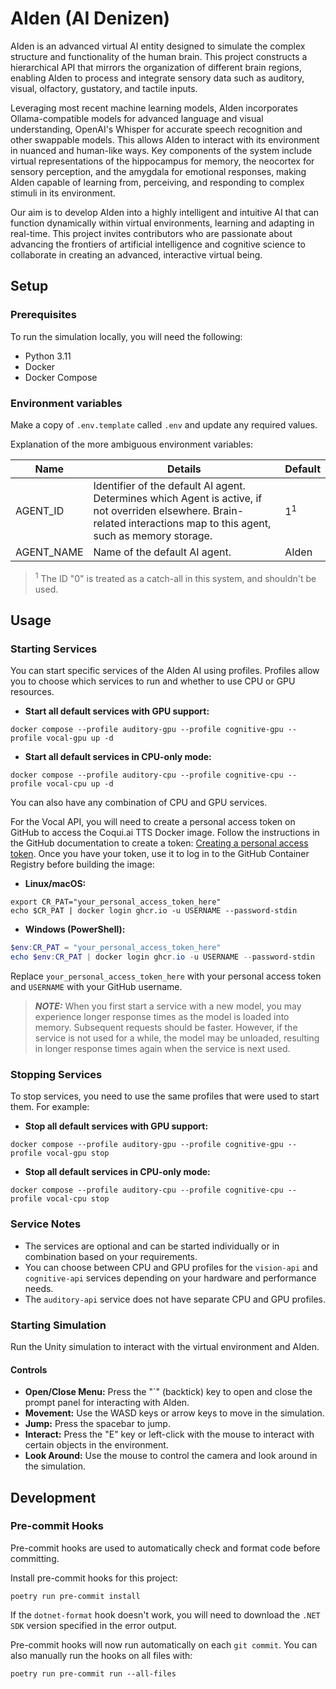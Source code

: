 # AIden (AI Denizen)

AIden is an advanced virtual AI entity designed to simulate the complex
structure and functionality of the human brain. This project constructs
a hierarchical API that mirrors the organization of different brain regions,
enabling AIden to process and integrate sensory data such as auditory, visual,
olfactory, gustatory, and tactile inputs.

Leveraging most recent machine learning models, AIden incorporates
Ollama-compatible models for advanced language and visual understanding,
OpenAI's Whisper for accurate speech recognition and other swappable models.
This allows AIden to interact with its environment in nuanced and human-like
ways. Key components of the system include virtual representations of the
hippocampus for memory, the neocortex for sensory perception, and the amygdala
for emotional responses, making AIden capable of learning from, perceiving,
and responding to complex stimuli in its environment.

Our aim is to develop AIden into a highly intelligent and intuitive AI that
can function dynamically within virtual environments, learning and adapting
in real-time. This project invites contributors who are passionate about
advancing the frontiers of artificial intelligence and cognitive science to
collaborate in creating an advanced, interactive virtual being.

## Setup

### Prerequisites

To run the simulation locally, you will need the following:

* Python 3.11
* Docker
* Docker Compose

### Environment variables

Make a copy of `.env.template` called `.env` and update any required values.

Explanation of the more ambiguous environment variables:

| Name       | Details                                                                                                                                                                 | Default       |
| ---------- | ----------------------------------------------------------------------------------------------------------------------------------------------------------------------- | ------------- |
| AGENT_ID   | Identifier of the default AI agent. Determines which Agent is active, if not overriden elsewhere. Brain-related interactions map to this agent, such as memory storage. | 1<sup>1</sup> |
| AGENT_NAME | Name of the default AI agent.                                                                                                                                           | AIden         |

> <sup>1</sup> The ID "0" is treated as a catch-all in this system,
and shouldn't be used.

## Usage

### Starting Services

You can start specific services of the AIden AI using profiles. Profiles allow
you to choose which services to run and whether to use CPU or GPU resources.

* **Start all default services with GPU support:**

```shell
docker compose --profile auditory-gpu --profile cognitive-gpu --profile vocal-gpu up -d
```

* **Start all default services in CPU-only mode:**

```shell
docker compose --profile auditory-cpu --profile cognitive-cpu --profile vocal-cpu up -d
```

You can also have any combination of CPU and GPU services.

For the Vocal API, you will need to create a personal access token on GitHub
to access the Coqui.ai TTS Docker image. Follow the instructions in the
GitHub documentation to create a token:
[Creating a personal access token](https://docs.github.com/en/authentication/keeping-your-account-and-data-secure/creating-a-personal-access-token).
Once you have your token, use it to log in to the GitHub Container
Registry before building the image:

* **Linux/macOS:**

```shell
export CR_PAT="your_personal_access_token_here"
echo $CR_PAT | docker login ghcr.io -u USERNAME --password-stdin
```

* **Windows (PowerShell):**

```powershell
$env:CR_PAT = "your_personal_access_token_here"
echo $env:CR_PAT | docker login ghcr.io -u USERNAME --password-stdin
```

Replace `your_personal_access_token_here` with your personal access token
and `USERNAME` with your GitHub username.

> **_NOTE:_** When you first start a service with a new model, you may
experience longer response times as the model is loaded into memory.
Subsequent requests should be faster. However, if the service is not
used for a while, the model may be unloaded, resulting in longer response
times again when the service is next used.

### Stopping Services

To stop services, you need to use the same profiles that were used to start
them. For example:

* **Stop all default services with GPU support:**

```shell
docker compose --profile auditory-gpu --profile cognitive-gpu --profile vocal-gpu stop
```

* **Stop all default services in CPU-only mode:**

```shell
docker compose --profile auditory-cpu --profile cognitive-cpu --profile vocal-cpu stop
```

### Service Notes

* The services are optional and can be started individually or in combination
based on your requirements.
* You can choose between CPU and GPU profiles for the `vision-api` and
`cognitive-api` services depending on your hardware and performance needs.
* The `auditory-api` service does not have separate CPU and GPU profiles.

### Starting Simulation

Run the Unity simulation to interact with the virtual environment and AIden.

#### Controls

* **Open/Close Menu:** Press the "`" (backtick) key to open and close the
prompt panel for interacting with AIden.
* **Movement:** Use the WASD keys or arrow keys to move in the simulation.
* **Jump:** Press the spacebar to jump.
* **Interact:** Press the "E" key or left-click with the mouse to interact
with certain objects in the environment.
* **Look Around:** Use the mouse to control the camera and look around in
the simulation.

## Development

### Pre-commit Hooks

Pre-commit hooks are used to automatically check and format code
before committing.

Install pre-commit hooks for this project:

```shell
poetry run pre-commit install
```

If the `dotnet-format` hook doesn't work, you will need to download the
`.NET SDK` version specified in the error output.

Pre-commit hooks will now run automatically on each `git commit`. You can
also manually run the hooks on all files with:

```shell
poetry run pre-commit run --all-files
```
